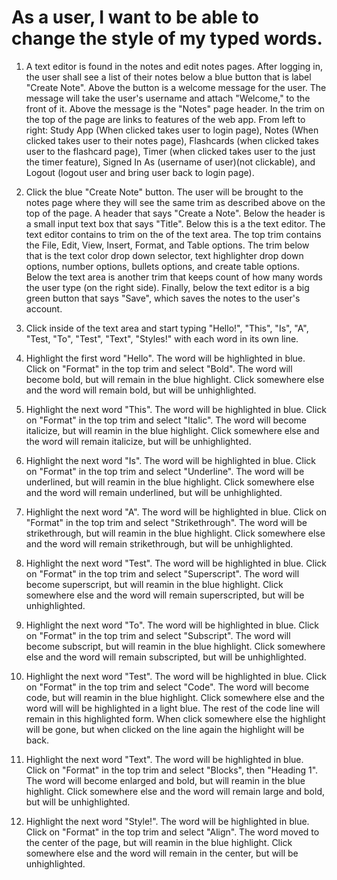 # As a user, I want to be able to change the style of my typed words. # 
1. A text editor is found in the notes and edit notes pages. 
After logging in, the user shall see a list of their notes below a blue button that is label "Create Note". Above the button is a welcome message
for the user. The message will take the user's username and attach "Welcome," to the front of it. Above the message is the "Notes" page header.
In the trim on the top of the page are links to features of the web app. From left to right: Study App (When clicked takes user to login page),
Notes (When clicked takes user to their notes page), Flashcards (when clicked takes user to the flashcard page), Timer (when clicked takes user 
to the just the timer feature), Signed In As (username of user)(not clickable), and Logout (logout user and bring user back to login page).

2. Click the blue "Create Note" button. The user will be brought to the notes page where they will see the same trim as described above on the
top of the page. A header that says "Create a Note". Below the header is a small input text box that says "Title". Below this is a the text editor.
The text editor contains to trim on the of the text area. The top trim contains the File, Edit, View, Insert, Format, and Table options. The trim
below that is the text color drop down selector, text highlighter drop down options, number options, bullets options, and create table options. 
Below the text area is another trim that keeps count of how many words the user type (on the right side). Finally, below the text editor is 
a big green button that says "Save", which saves the notes to the user's account. 

3. Click inside of the text area and start typing "Hello!", "This", "Is", "A", "Test, "To", "Test", "Text", "Styles!" with each word in its
own line.

4. Highlight the first word "Hello". The word will be highlighted in blue. Click on "Format" in the top trim and select "Bold". The word will become
bold, but will remain in the blue highlight. Click somewhere else and the word will remain bold, but will be unhighlighted. 

5. Highlight the next word "This". The word will be highlighted in blue. Click on "Format" in the top trim and select "Italic". The word will become
italicize, but will reamin in the blue highlight. Click somewhere else and the word will remain italicize, but will be unhighlighted.

6. Highlight the next word "Is". The word will be highlighted in blue. Click on "Format" in the top trim and select "Underline". The word will be
underlined, but will reamin in the blue highlight. Click somewhere else and the word will remain underlined, but will be unhighlighted.

7. Highlight the next word "A". The word will be highlighted in blue. Click on "Format" in the top trim and select "Strikethrough". The word will be
strikethrough, but will reamin in the blue highlight. Click somewhere else and the word will remain strikethrough, but will be unhighlighted.

8. Highlight the next word "Test". The word will be highlighted in blue. Click on "Format" in the top trim and select "Superscript". The word will become
superscript, but will reamin in the blue highlight. Click somewhere else and the word will remain superscripted, but will be unhighlighted.

9. Highlight the next word "To". The word will be highlighted in blue. Click on "Format" in the top trim and select "Subscript". The word will become
subscript, but will reamin in the blue highlight. Click somewhere else and the word will remain subscripted, but will be unhighlighted.

10. Highlight the next word "Test". The word will be highlighted in blue. Click on "Format" in the top trim and select "Code". The word will become
code, but will reamin in the blue highlight. Click somewhere else and the word will will be highlighted in a light blue. The rest of the code line will
remain in this highlighted form. When click somewhere else the highlight will be gone, but when clicked on the line again the highlight will
be back. 

11. Highlight the next word "Text". The word will be highlighted in blue. Click on "Format" in the top trim and select "Blocks", then "Heading 1".
The word will become enlarged and bold, but will reamin in the blue highlight. Click somewhere else and the word will remain large and bold, but will be unhighlighted.

12. Highlight the next word "Style!". The word will be highlighted in blue. Click on "Format" in the top trim and select "Align". The word moved
to the center of the page, but will reamin in the blue highlight. Click somewhere else and the word will remain in the center, but will be unhighlighted.
